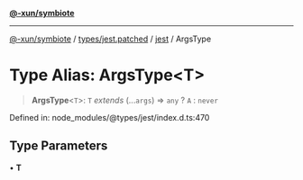 [**@-xun/symbiote**](../../../../../README.md)

***

[@-xun/symbiote](../../../../../README.md) / [types/jest.patched](../../../README.md) / [jest](../README.md) / ArgsType

# Type Alias: ArgsType\<T\>

> **ArgsType**\<`T`\>: `T` *extends* (...`args`) => `any` ? `A` : `never`

Defined in: node\_modules/@types/jest/index.d.ts:470

## Type Parameters

• **T**
